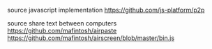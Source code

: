 
source javascript implementation
  https://github.com/js-platform/p2p

source share text between computers
  https://github.com/mafintosh/airpaste
  https://github.com/mafintosh/airscreen/blob/master/bin.js
